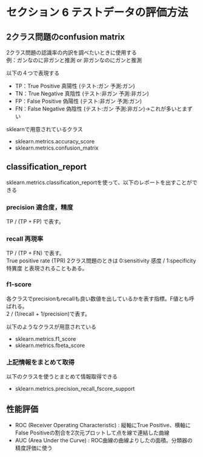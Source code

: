 # セクション 6 テストデータの評価方法

## 2クラス問題のconfusion matrix
2クラス問題の認識率の内訳を調べたいときに使用する  
例：ガンなのに非ガンと推測 or 非ガンなのにガンと推測

以下の４つで表現する
- TP：True Positive 真陽性 (テスト:ガン 予測:ガン)
- TN：True Negative 真陰性 (テスト:非ガン 予測:非ガン)
- FP：False Positive 偽陽性 (テスト:非ガン 予測:ガン)
- FN：False Negative 偽陰性 (テスト:ガン 予測:非ガン)→これが多いとまずい

sklearnで用意されているクラス
- sklearn.metrics.accuracy_score
- sklearn.metrics.confusion_matrix

## classification_report
sklearn.metrics.classification_reportを使って、以下のレポートを出すことができる

### precision 適合度，精度
TP / (TP + FP) で表す。  

### recall 再現率
TP / (TP + FN) で表す。  
True positive rate (TPR)
2クラス問題のときは 0:sensitivity 感度 / 1:specificity 特異度 と表現されることもある。

### f1-score
各クラスでprecisionもrecallも良い数値を出しているかを表す指標。F値とも呼ばれる。  
 2 / (1/recall + 1/precision)で表す。

以下のようなクラスが用意されている
 - sklearn.metrics.f1_score
 - sklearn.metrics.fbeta_score

### 上記情報をまとめて取得
以下のクラスを使うとまとめて情報取得できる
 - sklearn.metrics.precision_recall_fscore_support

## 性能評価
- ROC (Receiver Operating Characteristic) : 縦軸にTrue Positive、横軸にFalse Positiveの割合を2次元プロットして点を線で連結した曲線
- AUC (Area Under the Curve) : ROC曲線の曲線よりしたの面積。分類器の精度評価に使う
